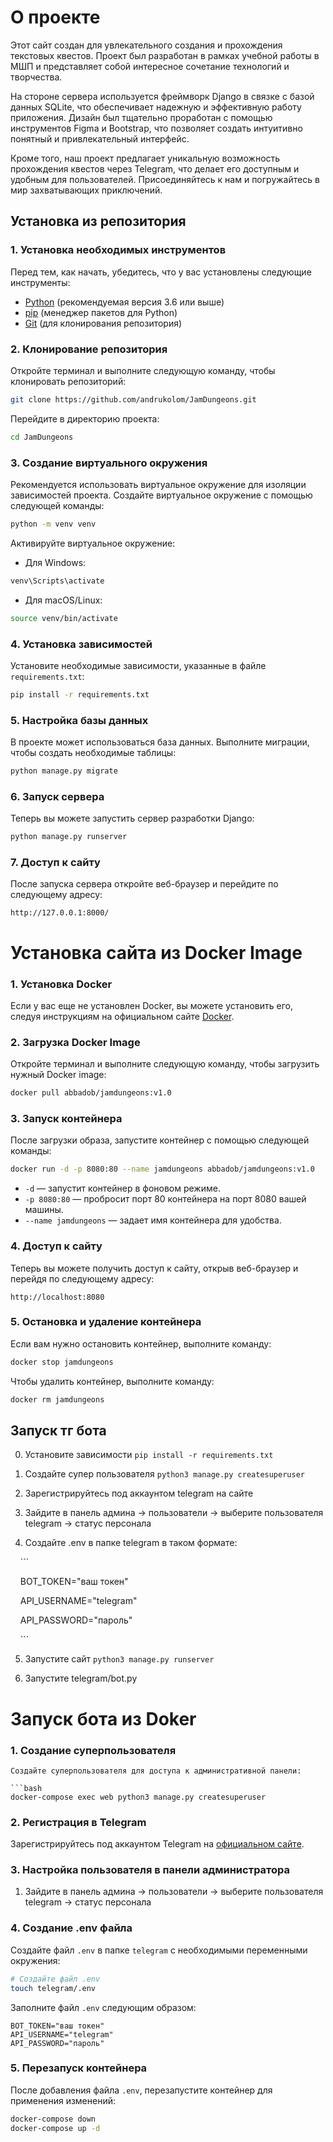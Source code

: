 # О проекте

Этот сайт создан для увлекательного создания и прохождения текстовых квестов. Проект был разработан в рамках учебной работы в МШП и представляет собой интересное сочетание технологий и творчества.

На стороне сервера используется фреймворк Django в связке с базой данных SQLite, что обеспечивает надежную и эффективную работу приложения. Дизайн был тщательно проработан с помощью инструментов Figma и Bootstrap, что позволяет создать интуитивно понятный и привлекательный интерфейс.

Кроме того, наш проект предлагает уникальную возможность прохождения квестов через Telegram, что делает его доступным и удобным для пользователей. Присоединяйтесь к нам и погружайтесь в мир захватывающих приключений.

## Установка из репозитория

### 1. Установка необходимых инструментов

Перед тем, как начать, убедитесь, что у вас установлены следующие инструменты:

- [Python](https://www.python.org/downloads/) (рекомендуемая версия 3.6 или выше)
- [pip](https://pip.pypa.io/en/stable/installation/) (менеджер пакетов для Python)
- [Git](https://git-scm.com/downloads) (для клонирования репозитория)

### 2. Клонирование репозитория

Откройте терминал и выполните следующую команду, чтобы клонировать репозиторий:

```bash
git clone https://github.com/andrukolom/JamDungeons.git
```

Перейдите в директорию проекта:

```bash
cd JamDungeons
```

### 3. Создание виртуального окружения

Рекомендуется использовать виртуальное окружение для изоляции зависимостей проекта. Создайте виртуальное окружение с помощью следующей команды:

```bash
python -m venv venv
```

Активируйте виртуальное окружение:

- Для Windows:

```bash
venv\Scripts\activate
```

- Для macOS/Linux:

```bash
source venv/bin/activate
```

### 4. Установка зависимостей

Установите необходимые зависимости, указанные в файле `requirements.txt`:

```bash
pip install -r requirements.txt
```

### 5. Настройка базы данных

В проекте может использоваться база данных. Выполните миграции, чтобы создать необходимые таблицы:

```bash
python manage.py migrate
```

### 6. Запуск сервера

Теперь вы можете запустить сервер разработки Django:

```bash
python manage.py runserver
```

### 7. Доступ к сайту

После запуска сервера откройте веб-браузер и перейдите по следующему адресу:

```
http://127.0.0.1:8000/
```


# Установка сайта из Docker Image
### 1. Установка Docker

Если у вас еще не установлен Docker, вы можете установить его, следуя инструкциям на официальном сайте [Docker](https://docs.docker.com/get-docker/).

### 2. Загрузка Docker Image

Откройте терминал и выполните следующую команду, чтобы загрузить нужный Docker image:

```bash
docker pull abbadob/jamdungeons:v1.0
```

### 3. Запуск контейнера

После загрузки образа, запустите контейнер с помощью следующей команды:

```bash
docker run -d -p 8080:80 --name jamdungeons abbadob/jamdungeons:v1.0
```

- `-d` — запустит контейнер в фоновом режиме.
- `-p 8080:80` — пробросит порт 80 контейнера на порт 8080 вашей машины.
- `--name jamdungeons` — задает имя контейнера для удобства.

### 4. Доступ к сайту

Теперь вы можете получить доступ к сайту, открыв веб-браузер и перейдя по следующему адресу:

```
http://localhost:8080
```

### 5. Остановка и удаление контейнера

Если вам нужно остановить контейнер, выполните команду:

```bash
docker stop jamdungeons
```

Чтобы удалить контейнер, выполните команду:

```bash
docker rm jamdungeons
```

## Запуск тг бота

0. Установите зависимости `pip install -r requirements.txt`

1. Создайте супер пользователя `python3 manage.py createsuperuser`

2. Зарегистрируйтесь под аккаунтом telegram на сайте

3. Зайдите в панель админа -> пользователи -> выберите пользователя telegram -> статус персонала

4. Создайте .env в папке telegram в таком формате:

    ```

    BOT_TOKEN="ваш токен"

    API_USERNAME="telegram"

    API_PASSWORD="пароль"

    ```

5. Запустите сайт `python3 manage.py runserver`

6. Запустите telegram/bot.py

# Запуск бота из Doker
### 1. Создание суперпользователя
```
Создайте суперпользователя для доступа к административной панели:

```bash
docker-compose exec web python3 manage.py createsuperuser
```

### 2. Регистрация в Telegram

Зарегистрируйтесь под аккаунтом Telegram на [официальном сайте](https://my.telegram.org/).

### 3. Настройка пользователя в панели администратора

1. Зайдите в панель админа -> пользователи -> выберите пользователя telegram -> статус персонала

### 4. Создание .env файла

Создайте файл `.env` в папке `telegram` с необходимыми переменными окружения:

```bash
# Создайте файл .env
touch telegram/.env
```

Заполните файл `.env` следующим образом:

```
BOT_TOKEN="ваш токен"
API_USERNAME="telegram"
API_PASSWORD="пароль"
```

### 5. Перезапуск контейнера

После добавления файла `.env`, перезапустите контейнер для применения изменений:

```bash
docker-compose down
docker-compose up -d
```
